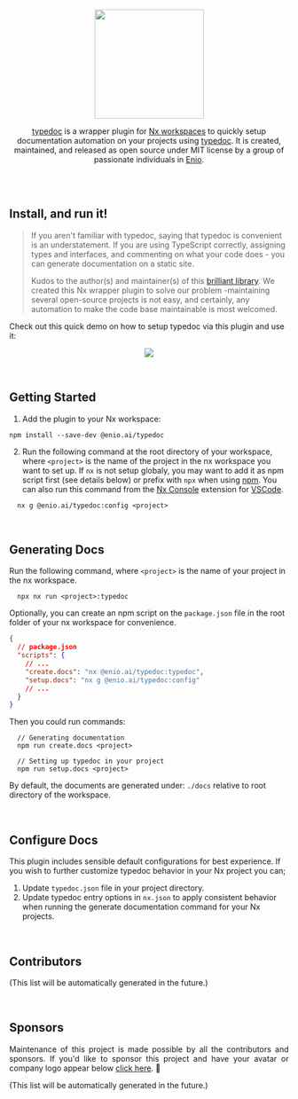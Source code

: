 <br>

<p align="center">
  <img width="197" src="https://github.com/enio-ireland/enio/blob/develop/images/typedoc-nx-plugin.png?raw=true">
</p>

<p align="center">
  <a href="https://github.com/enio-ireland/enio/tree/develop/packages/typedoc">typedoc</a> is a wrapper plugin for <a href="https://nx.dev">Nx workspaces</a> to quickly setup documentation automation on your projects using <a href="https://www.npmjs.com/package/typedoc">typedoc</a>. It is created, maintained, and released as open source under MIT license by a group of passionate individuals in <a href="https://github.com/enio-ireland/enio">Enio</a>.
</p>

<br>
<br>

## Install, and run it!

> If you aren't familiar with typedoc, saying that typedoc is convenient is an understatement. If you are using TypeScript correctly, assigning types and interfaces, and commenting on what your code does - you can generate documentation on a static site.
> 
> Kudos to the author(s) and maintainer(s) of this [brilliant library](https://typedoc.org). We created this Nx wrapper plugin to solve our problem -maintaining several open-source projects is not easy, and certainly, any automation to make the code base maintainable is most welcomed.

Check out this quick demo on how to setup typedoc via this plugin and use it:

<p align="center">
  <img src="https://github.com/enio-ireland/enio/blob/develop/images/typedoc-demo.gif?raw=true">
</p>

<br>

## Getting Started

1. Add the plugin to your Nx workspace:

```shell script
npm install --save-dev @enio.ai/typedoc
```

2. Run the following command at the root directory of your workspace, where `<project>` is the name of the project in the nx workspace you want to set up. If `nx` is not setup globaly, you may want to add it as npm script first (see details below) or prefix with `npx` when using [npm](https://npmjs.com). You can also run this command from the [Nx Console](https://marketplace.visualstudio.com/items?itemName=nrwl.angular-console) extension for [VSCode](https://code.visualstudio.com).

```shell script
  nx g @enio.ai/typedoc:config <project>
```

<br>

## Generating Docs

Run the following command, where `<project>` is the name of your project in the nx workspace.

```shell script
  npx nx run <project>:typedoc
```

Optionally, you can create an npm script on the `package.json` file in the root folder of your nx workspace for convenience.

```json
{
  // package.json
  "scripts": {
    // ...
    "create.docs": "nx @enio.ai/typedoc:typedoc",
    "setup.docs": "nx g @enio.ai/typedoc:config"
    // ...
  }
}
```

Then you could run commands:

```shell script
  // Generating documentation
  npm run create.docs <project>

  // Setting up typedoc in your project
  npm run setup.docs <project>
```

By default, the documents are generated under: `./docs` relative to root directory of the workspace.

<br>

## Configure Docs

This plugin includes sensible default configurations for best experience.
If you wish to further customize typedoc behavior in your Nx project you can;

1. Update `typedoc.json` file in your project directory.
2. Update typedoc entry options in `nx.json` to apply consistent behavior when running the generate documentation command for your Nx projects.

<br>

## Contributors

(This list will be automatically generated in the future.)

<br>

## Sponsors

<p style="text-align: justify">
  Maintenance of this project is made possible by all the contributors and sponsors. If you'd like to sponsor this project and have your avatar or company logo appear below <a href="https://github.com/sponsors/enio-ireland">click here</a>. 💖
</p>

(This list will be automatically generated in the future.)
